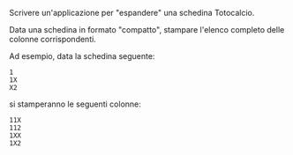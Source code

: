 Scrivere un'applicazione per "espandere" una schedina Totocalcio.

Data una schedina in formato "compatto", stampare l'elenco completo delle colonne corrispondenti.

Ad esempio, data la schedina seguente:

```
1
1X
X2
```

si stamperanno le seguenti colonne:

```
11X
112
1XX
1X2
```
 